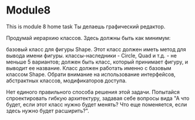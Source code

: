 # Module8
This is module 8 home task
Ты делаешь графический редактор.

Продумай иерархию классов. Здесь должны быть как минимум:

базовый класс для фигуры Shape. Этот класс должен иметь метод для вывода имени фигуры.
классы-наследники - Circle, Quad и т.д. - не меньше 5 вариантов;
должен быть класс, который принимает фигуру, и выводит ее название. Класс должен работать именно с базовым классом Shape.
Обрати внимание на использование интерфейсов, абстрактных классов, модификаторов доступа.

Нет единого правильного способа решения этой задачи. Попытайся спроектировать гибкую архитектуру, задавая себе вопросы вида "А что будет, если этот класс нужно будет менять? Что еще поменяется, если здесь нужно будет расширить?".
